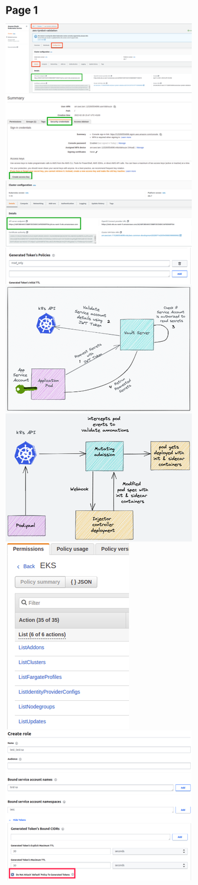 # Page 1

![](<../.gitbook/assets/K8S--AWS Console-01.png>) ![](<../.gitbook/assets/AWS---IAM Access Key user.png>) ![](<../.gitbook/assets/AWS---URL API EKS.png>) ![](<../.gitbook/assets/VAULT---Choose Policy.png>) ![](<../.gitbook/assets/VAULT---Injector 2.png>) ![](<../.gitbook/assets/VAULT---Injector 1.png>) ![](<../.gitbook/assets/AWS---IAM Rights EKS.png>) ![](<../.gitbook/assets/VAULT---Create role.png>)
